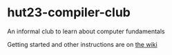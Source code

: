 # hut23-compiler-club
An informal club to learn about computer fundamentals

Getting started and other instructions are on [the wiki](https://github.com/alan-turing-institute/hut23-compiler-club/wiki)
